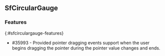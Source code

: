 ## SfCircularGauge

### Features
{:#sfcirculargauge-features}

* \#35993 - Provided pointer dragging events support when the user begins dragging the pointer during the pointer value changes and ends.

